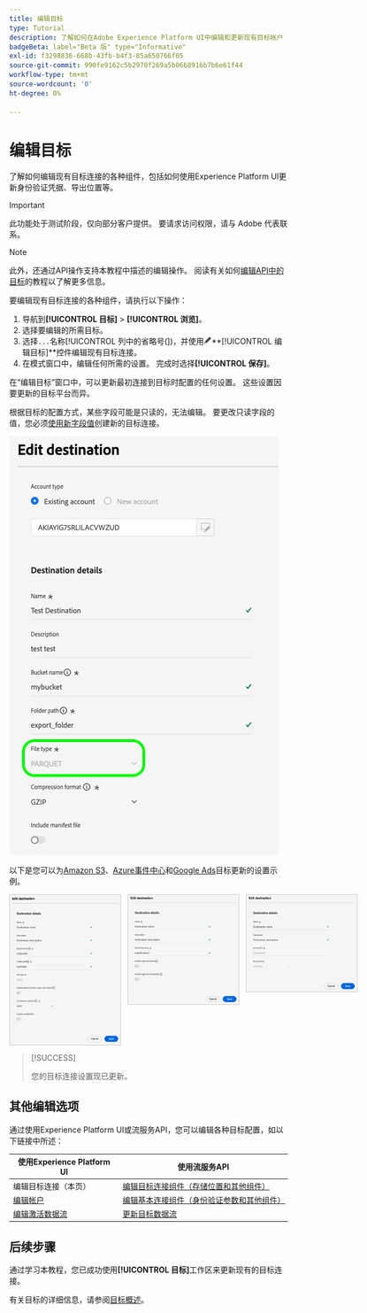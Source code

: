 ```yaml
---
title: 编辑目标
type: Tutorial
description: 了解如何在Adobe Experience Platform UI中编辑和更新现有目标帐户
badgeBeta: label="Beta 版" type="Informative"
exl-id: f3298836-668b-43fb-b4f3-85a650766f05
source-git-commit: 990fe9162c5b2970f269a5b0668916b7b6e61f44
workflow-type: tm+mt
source-wordcount: '0'
ht-degree: 0%

---
```


# 编辑目标

了解如何编辑现有目标连接的各种组件，包括如何使用Experience Platform UI更新身份验证凭据、导出位置等。

>[!IMPORTANT]
>
>此功能处于测试阶段，仅向部分客户提供。 要请求访问权限，请与 Adobe 代表联系。

>[!NOTE]
>
> 此外，还通过API操作支持本教程中描述的编辑操作。 阅读有关如何[编辑API中的目标](/help/destinations/api/edit-destination.md)的教程以了解更多信息。

要编辑现有目标连接的各种组件，请执行以下操作：

1. 导航到&#x200B;**[!UICONTROL 目标]** > **[!UICONTROL 浏览]**。
2. 选择要编辑的所需目标。
3. 选择`...`名称[!UICONTROL 列中的省略号(])，并使用![编辑目标控件](/help/images/icons/edit.png)**[!UICONTROL 编辑目标&#x200B;]**控件编辑现有目标连接。
4. 在模式窗口中，编辑任何所需的设置。 完成时选择&#x200B;**[!UICONTROL 保存]**。

在“编辑目标”窗口中，可以更新最初连接到目标时配置的任何设置。 这些设置因要更新的目标平台而异。

根据目标的配置方式，某些字段可能是只读的，无法编辑。 要更改只读字段的值，您必须[使用新字段值](../ui/connect-destination.md)创建新的目标连接。

![显示只读字段的屏幕截图。](../assets/ui/edit-destinations/read-only.png)

以下是您可以为[Amazon S3](../catalog/cloud-storage/amazon-s3.md)、[Azure事件中心](../catalog/cloud-storage/azure-event-hubs.md)和[Google Ads](../catalog/advertising/google-ads-destination.md)目标更新的设置示例。

<div style="display: flex; gap: 12px; justify-content: flex-start; align-items: flex-start;">
  <img class="modal-image" src="../assets/ui/edit-destinations/edit-amazon-s3-connection.png" alt="编辑Amazon S3目标的目标屏幕。" style="max-width: 200px; height: auto; border: 1px solid #ccc;">
  <img class="modal-image" src="../assets/ui/edit-destinations/edit-eventhubs-connection.png" alt="编辑Azure EventHubs目标的目标屏幕。" style="max-width: 200px; height: auto; border: 1px solid #ccc;">
  <img class="modal-image" src="../assets/ui/edit-destinations/edit-google-ads-connection.png" alt="编辑Google广告目标的目标屏幕。" style="max-width: 200px; height: auto; border: 1px solid #ccc;">
</div>

>[!SUCCESS]
>
>您的目标连接设置现已更新。

## 其他编辑选项

通过使用Experience Platform UI或流服务API，您可以编辑各种目标配置，如以下链接中所述：

| 使用Experience Platform UI | 使用流服务API |
|---------|----------|
| 编辑目标连接（本页） | [编辑目标连接组件（存储位置和其他组件）](/help/destinations/api/edit-destination.md#patch-target-connection) |
| [编辑帐户](/help/destinations/ui/update-accounts.md) | [编辑基本连接组件（身份验证参数和其他组件）](/help/destinations/api/edit-destination.md#patch-base-connection) |
| [编辑激活数据流](/help/destinations/ui/edit-activation.md) | [更新目标数据流](/help/destinations/api/update-destination-dataflows.md) |

## 后续步骤

通过学习本教程，您已成功使用&#x200B;**[!UICONTROL 目标]**&#x200B;工作区来更新现有的目标连接。

有关目标的详细信息，请参阅[目标概述](../catalog/overview.md)。
